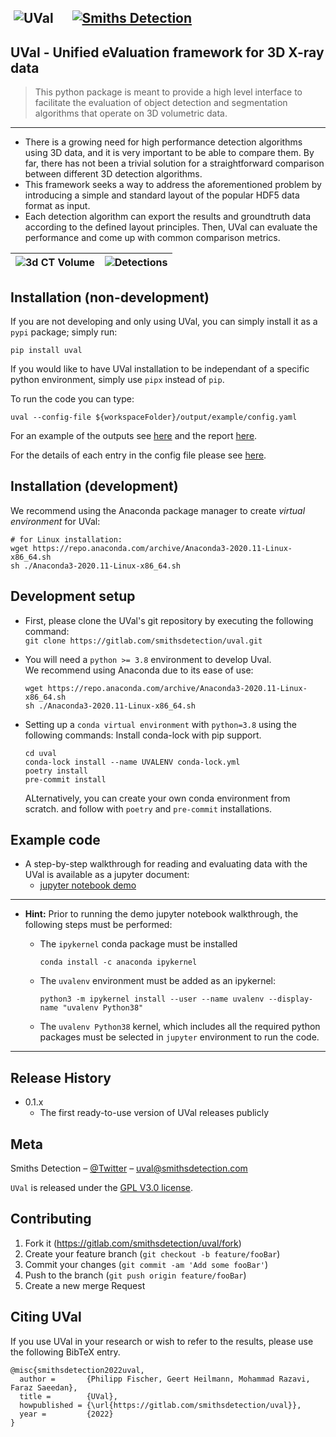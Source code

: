&nbsp;![UVal](https://gitlab.com/smithsdetection/uval/-/raw/main/icon_uval.png) &nbsp;&nbsp;&nbsp;&nbsp;&nbsp;[![Smiths Detection](https://gitlab.com/smithsdetection/uval/-/raw/main/SD_logo.png)](https://www.smithsdetection.com/ "Redirect to homepage")
---
UVal - Unified eValuation framework for 3D X-ray data
---
> This python package is meant to provide a high level interface to facilitate the evaluation of object detection and segmentation algorithms that operate on 3D volumetric data.
---
- There is a growing need for high performance detection algorithms using 3D data, and it is very important to be able to compare them. By far, there has not been a trivial solution for a straightforward comparison between different 3D detection algorithms.
- This framework seeks a way to address the aforementioned problem by introducing a simple and standard layout of the popular HDF5 data format as input. 
- Each detection algorithm can export the results and groundtruth data according to the defined layout principles. Then, UVal can evaluate the performance and come up with common comparison metrics.

| ![](3d_vol.gif "3d CT Volume") |  ![](https://gitlab.com/smithsdetection/uval/-/raw/main/dets_anim.gif "Detections") |
| :---: | :---: |

## Installation (non-development)
If you are not developing and only using UVal, you can simply install it as a `pypi` package; simply run:
```shell
pip install uval
```

If you would like to have UVal installation to be independant of a specific python environment, simply use `pipx` instead of `pip`.

To run the code you can type:
```shell
uval --config-file ${workspaceFolder}/output/example/config.yaml
```
For an example of the outputs see [here](https://gitlab.com/smithsdetection/uval/-/tree/main/output/example) and the report [here](https://gitlab.com/smithsdetection/uval/-/raw/main/output/example/report.pdf).

For the details of each entry in the config file please see [here](https://gitlab.com/smithsdetection/uval/-/raw/main/src/uval/config/README.md).

## Installation (development)
We recommend using the Anaconda package manager to create <em>virtual environment</em> for UVal:
```shell
# for Linux installation:
wget https://repo.anaconda.com/archive/Anaconda3-2020.11-Linux-x86_64.sh
sh ./Anaconda3-2020.11-Linux-x86_64.sh
```

## Development setup

* First, please clone the UVal's git repository by executing the following command:  
  ```git clone https://gitlab.com/smithsdetection/uval.git```
  

* You will need a `python >= 3.8` environment to develop Uval.  
  We recommend using Anaconda due to its ease of use:
  ```shell
  wget https://repo.anaconda.com/archive/Anaconda3-2020.11-Linux-x86_64.sh
  sh ./Anaconda3-2020.11-Linux-x86_64.sh
  ```
* Setting up a `conda virtual environment` with `python=3.8` using the following commands:
  Install conda-lock with pip support.
  ```shell
  cd uval
  conda-lock install --name UVALENV conda-lock.yml
  poetry install
  pre-commit install
  ```
  ALternatively, you can create your own conda environment from scratch. and follow with `poetry` and `pre-commit` installations.
## Example code
* A step-by-step walkthrough for reading and evaluating data with the UVal is available as a jupyter document:
  * [jupyter notebook demo](https://gitlab.com/smithsdetection/uval/-/blob/main/demo/sample-data-evaluation.ipynb)
------
  * **Hint:** Prior to running the demo jupyter notebook walkthrough, the following steps must be performed:
    
    * The `ipykernel` conda package must be installed
      ```shell
      conda install -c anaconda ipykernel
      ```
    * The `uvalenv` environment must be added as an ipykernel: 
      ```shell  
      python3 -m ipykernel install --user --name uvalenv --display-name "uvalenv Python38"
      ```
    * The `uvalenv Python38` kernel, which includes all the required python packages must be selected in `jupyter` environment to run the code.
------


## Release History

* 0.1.x
  * The first ready-to-use version of UVal releases publicly

## Meta

Smiths Detection – [@Twitter](https://twitter.com/smithsdetection) – uval@smithsdetection.com

``UVal`` is released under the [GPL V3.0 license](LICENSE).

## Contributing

1. Fork it (<https://gitlab.com/smithsdetection/uval/fork>)
2. Create your feature branch (`git checkout -b feature/fooBar`)
3. Commit your changes (`git commit -am 'Add some fooBar'`)
4. Push to the branch (`git push origin feature/fooBar`)
5. Create a new merge Request

## Citing UVal
If you use UVal in your research or wish to refer to the results, please use the following BibTeX entry.

```****BibTeX****
@misc{smithsdetection2022uval,
  author =       {Philipp Fischer, Geert Heilmann, Mohammad Razavi, Faraz Saeedan},
  title =        {UVal},
  howpublished = {\url{https://gitlab.com/smithsdetection/uval}},
  year =         {2022}
}
```
